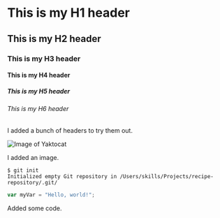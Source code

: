 # This is my H1 header
## This is my H2 header
### This is my H3 header
#### This is my H4 header
##### This is my H5 header
###### This is my H6 header


I added a bunch of headers to try them out.

![Image of Yaktocat](https://octodex.github.com/images/yaktocat.png)

I added an image.

```
$ git init
Initialized empty Git repository in /Users/skills/Projects/recipe-repository/.git/
```


``` javascript
var myVar = "Hello, world!";
```

Added some code.
